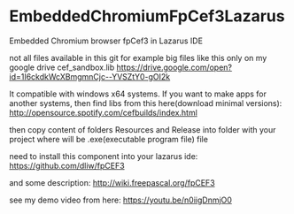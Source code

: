 # EmbeddedChromiumFpCef3Lazarus
Embedded Chromium browser fpCef3 in Lazarus IDE

not all files available in this git
for example big files like this only on my google drive 
cef_sandbox.lib
https://drive.google.com/open?id=1I6ckdkWcXBmgmnCjc--YVSZtY0-gOI2k

It compatible with windows x64 systems.
If you want to make apps for another systems, then find libs from this here(download minimal versions):
http://opensource.spotify.com/cefbuilds/index.html

then copy content of folders Resources and Release into folder with your project where will be .exe(executable program file) file

need to install this component into your lazarus ide:
https://github.com/dliw/fpCEF3

and some description:
http://wiki.freepascal.org/fpCEF3

see my demo video from here: 
https://youtu.be/n0iigDnmjO0
